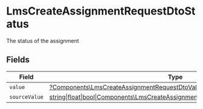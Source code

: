 # LmsCreateAssignmentRequestDtoStatus

The status of the assignment


## Fields

| Field                                                                                                                                                    | Type                                                                                                                                                     | Required                                                                                                                                                 | Description                                                                                                                                              | Example                                                                                                                                                  |
| -------------------------------------------------------------------------------------------------------------------------------------------------------- | -------------------------------------------------------------------------------------------------------------------------------------------------------- | -------------------------------------------------------------------------------------------------------------------------------------------------------- | -------------------------------------------------------------------------------------------------------------------------------------------------------- | -------------------------------------------------------------------------------------------------------------------------------------------------------- |
| `value`                                                                                                                                                  | [?Components\LmsCreateAssignmentRequestDtoValue](../../Models/Components/LmsCreateAssignmentRequestDtoValue.md)                                          | :heavy_minus_sign:                                                                                                                                       | N/A                                                                                                                                                      | in_progress                                                                                                                                              |
| `sourceValue`                                                                                                                                            | [string\|float\|bool\|Components\LmsCreateAssignmentRequestDtoSourceValue4\|array\|null](../../Models/Components/LmsCreateAssignmentRequestDtoSourceValue.md) | :heavy_minus_sign:                                                                                                                                       | N/A                                                                                                                                                      |                                                                                                                                                          |